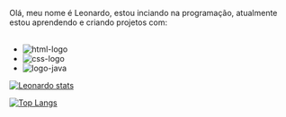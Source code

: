 Olá, meu nome é Leonardo, estou inciando na programação, atualmente estou aprendendo e criando projetos com:
<br>
<br>
- <img src="https://img.shields.io/badge/HTML-239120?style=for-the-badge&logo=html5&logoColor=white" alt="html-logo"/>

- <img src="https://img.shields.io/badge/CSS-239120?&style=for-the-badge&logo=css3&logoColor=white" alt="css-logo"/>

- <img src="https://img.shields.io/badge/JavaScript-F7DF1E?style=for-the-badge&logo=javascript&logoColor=black" alt="logo-java"/>

[![Leonardo stats](https://github-readme-stats.vercel.app/api?username=leonardochvs)](https://github.com/anuraghazra/github-readme-stats)

[![Top Langs](https://github-readme-stats.vercel.app/api/top-langs/?username=leonardochvs)](https://github.com/anuraghazra/github-readme-stats)
